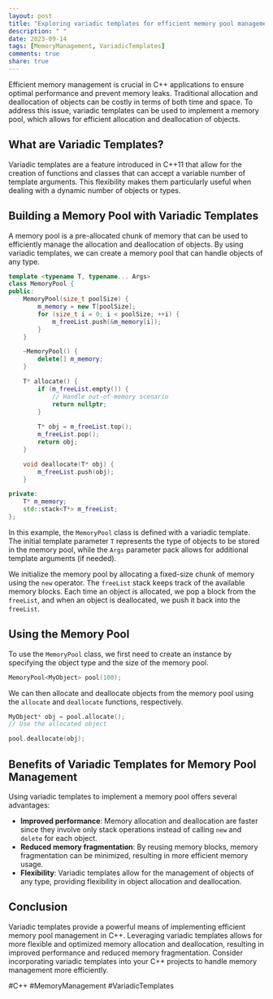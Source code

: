 ```yaml
---
layout: post
title: "Exploring variadic templates for efficient memory pool management in C++"
description: " "
date: 2023-09-14
tags: [MemoryManagement, VariadicTemplates]
comments: true
share: true
---
```


Efficient memory management is crucial in C++ applications to ensure optimal performance and prevent memory leaks. Traditional allocation and deallocation of objects can be costly in terms of both time and space. To address this issue, variadic templates can be used to implement a memory pool, which allows for efficient allocation and deallocation of objects.

## What are Variadic Templates?

Variadic templates are a feature introduced in C++11 that allow for the creation of functions and classes that can accept a variable number of template arguments. This flexibility makes them particularly useful when dealing with a dynamic number of objects or types.

## Building a Memory Pool with Variadic Templates

A memory pool is a pre-allocated chunk of memory that can be used to efficiently manage the allocation and deallocation of objects. By using variadic templates, we can create a memory pool that can handle objects of any type.

```cpp
template <typename T, typename... Args>
class MemoryPool {
public:
    MemoryPool(size_t poolSize) {
        m_memory = new T[poolSize];
        for (size_t i = 0; i < poolSize; ++i) {
            m_freeList.push(&m_memory[i]);
        }
    }

    ~MemoryPool() {
        delete[] m_memory;
    }

    T* allocate() {
        if (m_freeList.empty()) {
            // Handle out-of-memory scenario
            return nullptr;
        }
        
        T* obj = m_freeList.top();
        m_freeList.pop();
        return obj;
    }

    void deallocate(T* obj) {
        m_freeList.push(obj);
    }

private:
    T* m_memory;
    std::stack<T*> m_freeList;
};
```

In this example, the `MemoryPool` class is defined with a variadic template. The initial template parameter `T` represents the type of objects to be stored in the memory pool, while the `Args` parameter pack allows for additional template arguments (if needed).

We initialize the memory pool by allocating a fixed-size chunk of memory using the `new` operator. The `freeList` stack keeps track of the available memory blocks. Each time an object is allocated, we pop a block from the `freeList`, and when an object is deallocated, we push it back into the `freeList`.

## Using the Memory Pool

To use the `MemoryPool` class, we first need to create an instance by specifying the object type and the size of the memory pool.

```cpp
MemoryPool<MyObject> pool(100);
```

We can then allocate and deallocate objects from the memory pool using the `allocate` and `deallocate` functions, respectively.

```cpp
MyObject* obj = pool.allocate();
// Use the allocated object

pool.deallocate(obj);
```

## Benefits of Variadic Templates for Memory Pool Management

Using variadic templates to implement a memory pool offers several advantages:

- **Improved performance**: Memory allocation and deallocation are faster since they involve only stack operations instead of calling `new` and `delete` for each object.
- **Reduced memory fragmentation**: By reusing memory blocks, memory fragmentation can be minimized, resulting in more efficient memory usage.
- **Flexibility**: Variadic templates allow for the management of objects of any type, providing flexibility in object allocation and deallocation.

## Conclusion

Variadic templates provide a powerful means of implementing efficient memory pool management in C++. Leveraging variadic templates allows for more flexible and optimized memory allocation and deallocation, resulting in improved performance and reduced memory fragmentation. Consider incorporating variadic templates into your C++ projects to handle memory management more efficiently.

#C++ #MemoryManagement #VariadicTemplates
